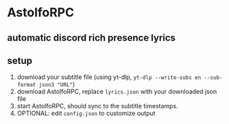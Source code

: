 # AstolfoRPC
## automatic discord rich presence lyrics

## setup

 1. download your subtitle file (using yt-dlp, `yt-dlp --write-subs en --sub-format json3 "URL"`)
 2. download AstolfoRPC, replace `lyrics.json` with your downloaded json file
 3. start AstolfoRPC, should sync to the subtitle timestamps.
 4. OPTIONAL: edit `config.json` to customize output
